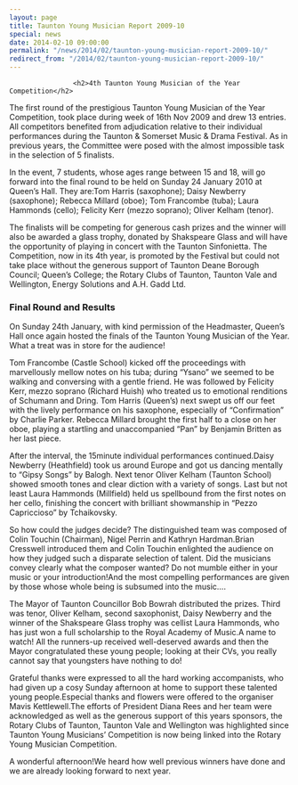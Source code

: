 ```yaml
---
layout: page
title: Taunton Young Musician Report 2009-10
special: news
date: 2014-02-10 09:00:00
permalink: "/news/2014/02/taunton-young-musician-report-2009-10/"
redirect_from: "/2014/02/taunton-young-musician-report-2009-10/"
---
```

<section>

                    
                    <h2>4th Taunton Young Musician of the Year Competition</h2>
<p>The first round of the prestigious Taunton Young Musician of the Year Competition, took place during week of 16th Nov 2009 and drew 13 entries. All competitors benefited from adjudication relative to their individual performances during the Taunton &#038; Somerset Music &#038; Drama Festival. As in previous years, the Committee were posed with the almost impossible task in the selection of 5 finalists.</p>
<p>In the event, 7 students, whose ages range between 15 and 18, will go forward into the final round to be held on Sunday 24 January 2010 at Queen’s Hall. They are:Tom Harris (saxophone); Daisy Newberry (saxophone); Rebecca Millard (oboe); Tom Francombe (tuba); Laura Hammonds (cello); Felicity Kerr (mezzo soprano); Oliver Kelham (tenor).</p>
<p>The finalists will be competing for generous cash prizes and the winner will also be awarded a glass trophy, donated by Shakspeare Glass and will have the opportunity of playing in concert with the Taunton Sinfonietta. The Competition, now in its 4th year, is promoted by the Festival but could not take place without the generous support of Taunton Deane Borough Council; Queen’s College; the Rotary Clubs of Taunton, Taunton Vale and Wellington, Energy Solutions and A.H. Gadd Ltd. </p>
<h3>Final Round and Results</h3>
<p>On Sunday 24th January, with kind permission of the Headmaster, Queen’s Hall once again hosted the finals of the Taunton Young Musician of the Year. What a treat was in store for the audience! </p>
<p>Tom Francombe (Castle School) kicked off the proceedings with marvellously mellow notes on his tuba; during “Ysano” we seemed to be walking and conversing with a gentle friend. He was followed by Felicity Kerr, mezzo soprano (Richard Huish) who treated us to emotional renditions of Schumann and Dring. Tom Harris (Queen’s) next swept us off our feet with the lively performance on his saxophone, especially of “Confirmation” by Charlie Parker. Rebecca Millard brought the first half to a close on her oboe, playing a startling and unaccompanied “Pan” by Benjamin Britten as her last piece. </p>
<p>After the interval, the 15minute individual performances continued.Daisy Newberry (Heathfield) took us around Europe and got us dancing mentally to “Gipsy Songs” by Balogh. Next tenor Oliver Kelham (Taunton School) showed smooth tones and clear diction with a variety of songs. Last but not least Laura Hammonds (Millfield) held us spellbound from the first notes on her cello, finishing the concert with brilliant showmanship in “Pezzo Capriccioso” by Tchaikovsky.</p>
<p>So how could the judges decide? The distinguished team was composed of Colin Touchin (Chairman), Nigel Perrin and Kathryn Hardman.Brian Cresswell introduced them and Colin Touchin enlighted the audience on how they judged such a disparate selection of talent. Did the musicians convey clearly what the composer wanted? Do not mumble either in your music or your introduction!And the most compelling performances are given by those whose whole being is subsumed into the music…. </p>
<p>The Mayor of Taunton Councillor Bob Bowrah distributed the prizes. Third was tenor, Oliver Kelham, second saxophonist, Daisy Newberry and the winner of the Shakspeare Glass trophy was cellist Laura Hammonds, who has just won a full scholarship to the Royal Academy of Music.A name to watch! All the runners-up received well-deserved awards and then the Mayor congratulated these young people; looking at their CVs, you really cannot say that youngsters have nothing to do! </p>
<p>Grateful thanks were expressed to all the hard working accompanists, who had given up a cosy Sunday afternoon at home to support these talented young people.Especial thanks and flowers were offered to the organiser Mavis Kettlewell.The efforts of President Diana Rees and her team were acknowledged as well as the generous support of this years sponsors, the Rotary Clubs of Taunton, Taunton Vale and Wellington was highlighted since Taunton Young Musicians’ Competition is now being linked into the Rotary Young Musician Competition. </p>
<p>A wonderful afternoon!We heard how well previous winners have done and we are already looking forward to next year. </p>

                
</section>
